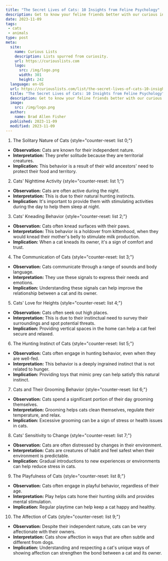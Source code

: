 ```yaml
---
title: "The Secret Lives of Cats: 10 Insights from Feline Psychology"
description: Get to know your feline friends better with our curious insights from cat psychology. Discover the secret lives of cats and understand their unique behaviors.
date: 2023-11-09
tags:
 - cats
 - animals
type: post
meta:
  site:
    name: Curious Lists
    description: Lists spurred from curiosity.
    url: https://curiouslists.com
    logo:
      src: /img/logo.png
      width: 301
      height: 242
  language: en-US
  url: https://curiouslists.com/list/the-secret-lives-of-cats-10-insights-from-feline-psychology
  title: "The Secret Lives of Cats: 10 Insights from Feline Psychology"
  description: Get to know your feline friends better with our curious insights from cat psychology. Discover the secret lives of cats and understand their unique behaviors.
  image:
    src: /img/logo.png
  author:
    name: Brad Allen Fisher
  published: 2023-11-09
  modified: 2023-11-09
---
```



1. The Solitary Nature of Cats {style="counter-reset: list 0;"}
  - **Observation:** Cats are known for their independent nature.
  - **Interpretation:** They prefer solitude because they are territorial creatures.
  - **Implication:** This behavior is a result of their wild ancestors' need to protect their food and territory.

2. Cats' Nighttime Activity {style="counter-reset: list 1;"}
  - **Observation:** Cats are often active during the night.
  - **Interpretation:** This is due to their natural hunting instincts.
  - **Implication:** It's important to provide them with stimulating activities during the day to help them sleep at night.

3. Cats' Kneading Behavior {style="counter-reset: list 2;"}
  - **Observation:** Cats often knead surfaces with their paws.
  - **Interpretation:** This behavior is a holdover from kittenhood, when they would knead their mother's belly to stimulate milk production.
  - **Implication:** When a cat kneads its owner, it's a sign of comfort and trust.

4. The Communication of Cats {style="counter-reset: list 3;"}
  - **Observation:** Cats communicate through a range of sounds and body language.
  - **Interpretation:** They use these signals to express their needs and emotions.
  - **Implication:** Understanding these signals can help improve the relationship between a cat and its owner.

5. Cats' Love for Heights {style="counter-reset: list 4;"}
  - **Observation:** Cats often seek out high places.
  - **Interpretation:** This is due to their instinctual need to survey their surroundings and spot potential threats.
  - **Implication:** Providing vertical spaces in the home can help a cat feel secure and relaxed.

6. The Hunting Instinct of Cats {style="counter-reset: list 5;"}
  - **Observation:** Cats often engage in hunting behavior, even when they are well-fed.
  - **Interpretation:** This behavior is a deeply ingrained instinct that is not related to hunger.
  - **Implication:** Providing toys that mimic prey can help satisfy this natural instinct.

7. Cats and Their Grooming Behavior {style="counter-reset: list 6;"}
  - **Observation:** Cats spend a significant portion of their day grooming themselves.
  - **Interpretation:** Grooming helps cats clean themselves, regulate their temperature, and relax.
  - **Implication:** Excessive grooming can be a sign of stress or health issues in cats.

8. Cats' Sensitivity to Change {style="counter-reset: list 7;"}
  - **Observation:** Cats are often distressed by changes in their environment.
  - **Interpretation:** Cats are creatures of habit and feel safest when their environment is predictable.
  - **Implication:** Gradual introductions to new experiences or environments can help reduce stress in cats.

9. The Playfulness of Cats {style="counter-reset: list 8;"}
  - **Observation:** Cats often engage in playful behavior, regardless of their age.
  - **Interpretation:** Play helps cats hone their hunting skills and provides mental stimulation.
  - **Implication:** Regular playtime can help keep a cat happy and healthy.

10. The Affection of Cats {style="counter-reset: list 9;"}
  - **Observation:** Despite their independent nature, cats can be very affectionate with their owners.
  - **Interpretation:** Cats show affection in ways that are often subtle and different from dogs.
  - **Implication:** Understanding and respecting a cat's unique ways of showing affection can strengthen the bond between a cat and its owner.